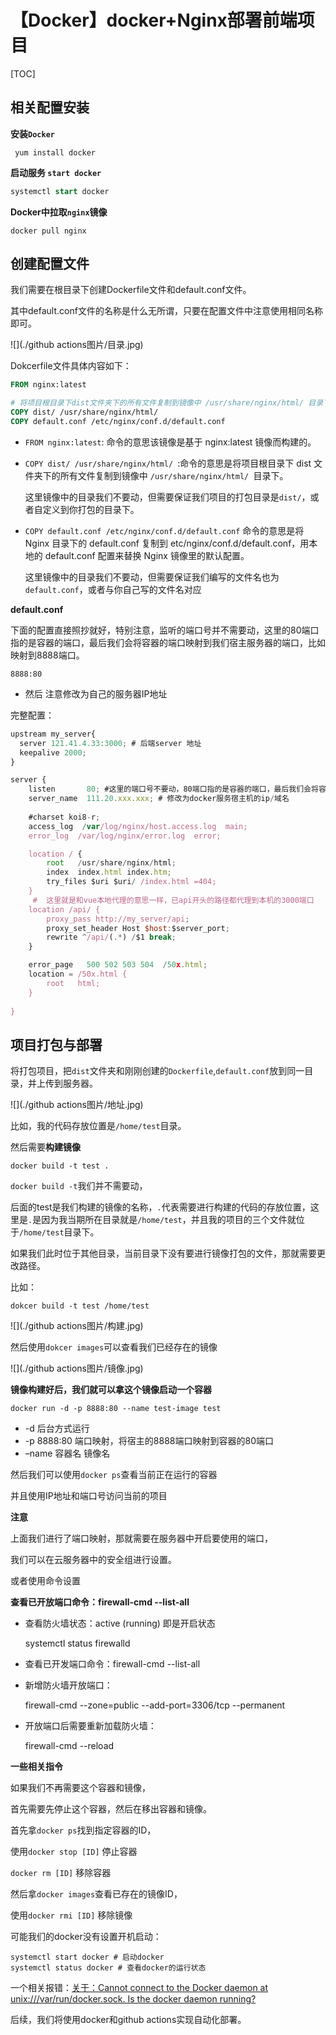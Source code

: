 # 【Docker】docker+Nginx部署前端项目

[TOC]



## 相关配置安装

**安装`Docker`**

```
 yum install docker
```

**启动服务 `start docker`**

```sql
systemctl start docker
```

**Docker中拉取`nginx`镜像**

```
docker pull nginx
```





## 创建配置文件

我们需要在根目录下创建Dockerfile文件和default.conf文件。

其中default.conf文件的名称是什么无所谓，只要在配置文件中注意使用相同名称即可。

![](./github actions图片/目录.jpg)

Dokcerfile文件具体内容如下：

```dockerfile
FROM nginx:latest

# 将项目根目录下dist文件夹下的所有文件复制到镜像中 /usr/share/nginx/html/ 目录下
COPY dist/ /usr/share/nginx/html/
COPY default.conf /etc/nginx/conf.d/default.conf
```

- `FROM nginx:latest`: 命令的意思该镜像是基于 nginx:latest 镜像而构建的。

- `COPY dist/ /usr/share/nginx/html/ `:命令的意思是将项目根目录下 dist 文件夹下的所有文件复制到镜像中 `/usr/share/nginx/html/ `目录下。

  这里镜像中的目录我们不要动，但需要保证我们项目的打包目录是`dist/`，或者自定义到你打包的目录下。

- `COPY default.conf /etc/nginx/conf.d/default.conf` 命令的意思是将 Nginx 目录下的 default.conf 复制到 etc/nginx/conf.d/default.conf，用本地的 default.conf 配置来替换 Nginx 镜像里的默认配置。

  这里镜像中的目录我们不要动，但需要保证我们编写的文件名也为`default.conf`，或者与你自己写的文件名对应



**default.conf**

下面的配置直接照抄就好，特别注意，监听的端口号并不需要动，这里的80端口指的是容器的端口，最后我们会将容器的端口映射到我们宿主服务器的端口，比如映射到8888端口。

```
8888:80
```

- 然后 注意修改为自己的服务器IP地址

完整配置：

```js
upstream my_server{
  server 121.41.4.33:3000; # 后端server 地址
  keepalive 2000;
}

server {
    listen       80; #这里的端口号不要动，80端口指的是容器的端口，最后我们会将容器的端口映射到我们宿主服务器的端口，比如映射到8888端口
    server_name  111.20.xxx.xxx; # 修改为docker服务宿主机的ip/域名
    
    #charset koi8-r;
    access_log  /var/log/nginx/host.access.log  main;
    error_log  /var/log/nginx/error.log  error;

    location / {
        root   /usr/share/nginx/html;
        index  index.html index.htm;
        try_files $uri $uri/ /index.html =404;
    }
     #  这里就是和vue本地代理的意思一样，已api开头的路径都代理到本机的3000端口
    location /api/ {
        proxy_pass http://my_server/api;
        proxy_set_header Host $host:$server_port;
        rewrite ^/api/(.*) /$1 break;
    }

    error_page   500 502 503 504  /50x.html;
    location = /50x.html {
        root   html;
    }
    
}
```



## 项目打包与部署

将打包项目，把`dist`文件夹和刚刚创建的`Dockerfile`,`default.conf`放到同一目录，并上传到服务器。

![](./github actions图片/地址.jpg)

比如，我的代码存放位置是`/home/test`目录。

然后需要**构建镜像**

```
docker build -t test .
```

`docker build -t`我们并不需要动，

后面的test是我们构建的镜像的名称，`.`代表需要进行构建的代码的存放位置，这里是`.`是因为我当期所在目录就是`/home/test`，并且我的项目的三个文件就位于`/home/test`目录下。

如果我们此时位于其他目录，当前目录下没有要进行镜像打包的文件，那就需要更改路径。

比如：

```
dokcer build -t test /home/test
```

![](./github actions图片/构建.jpg)

然后使用`dokcer images`可以查看我们已经存在的镜像

![](./github actions图片/镜像.jpg)



**镜像构建好后，我们就可以拿这个镜像启动一个容器**

```
docker run -d -p 8888:80 --name test-image test
```

- -d 后台方式运行
- -p 8888:80 端口映射，将宿主的8888端口映射到容器的80端口
- –name 容器名 镜像名

然后我们可以使用`docker ps`查看当前正在运行的容器

并且使用IP地址和端口号访问当前的项目



**注意**

上面我们进行了端口映射，那就需要在服务器中开启要使用的端口，

我们可以在云服务器中的安全组进行设置。

或者使用命令设置

**查看已开放端口命令：firewall-cmd --list-all**

- 查看防火墙状态：active (running) 即是开启状态

  systemctl status firewalld

-  查看已开发端口命令：firewall-cmd --list-all

- 新增防火墙开放端口：

	firewall-cmd --zone=public --add-port=3306/tcp --permanent

- 开放端口后需要重新加载防火墙：

	firewall-cmd --reload



**一些相关指令**

如果我们不再需要这个容器和镜像，

首先需要先停止这个容器，然后在移出容器和镜像。

首先拿`docker ps`找到指定容器的ID，

使用`docker stop [ID]` 停止容器

`docker rm [ID]` 移除容器

然后拿`docker images`查看已存在的镜像ID，

使用`docker rmi [ID]` 移除镜像



可能我们的docker没有设置开机启动：

```
systemctl start docker # 启动docker
systemctl status docker # 查看docker的运行状态
```

一个相关报错：[关于：Cannot connect to the Docker daemon at unix:///var/run/docker.sock. Is the docker daemon running?](https://blog.csdn.net/cfy1009/article/details/124797287?ops_request_misc=%257B%2522request%255Fid%2522%253A%2522166340722816782391823834%2522%252C%2522scm%2522%253A%252220140713.130102334.pc%255Fall.%2522%257D&request_id=166340722816782391823834&biz_id=0&utm_medium=distribute.pc_search_result.none-task-blog-2~all~first_rank_ecpm_v1~rank_v31_ecpm-3-124797287-null-null.142^v47^new_blog_pos_by_title,201^v3^add_ask&utm_term=Cannot%20connect%20to%20the%20Docker%20daemon%20at%20unix%3A%2F%2F%2Fvar%2Frun%2Fdocker.sock.%20Is%20the%20docker%20daemon%20running&spm=1018.2226.3001.4187.4)



后续，我们将使用docker和github actions实现自动化部署。